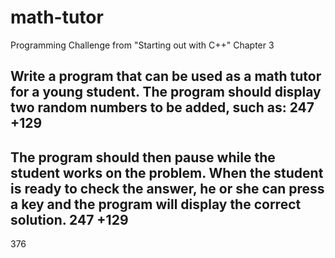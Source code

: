 # math-tutor
Programming Challenge from "Starting out with C++" Chapter 3

Write a program that can be used as a math tutor for a young student. The program should display two 
random numbers to be added, such as: 
  247
 +129
 -----
 The program should then pause while the student works on the problem. When the student is ready to check
 the answer, he or she can press a key and the program will display the correct solution. 
   247
  +129
  -----
   376 
